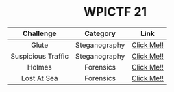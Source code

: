 <div align="center">
  
# WPICTF 21

| Challenge | Category  | Link  |
| :-----: | :-: | :-: |
| Glute | Steganography | [Click Me!!](https://github.com/a3X3k/Bi0s/tree/master/CTFs/WPI/Glute) |
| Suspicious Traffic | Steganography | [Click Me!!](https://github.com/a3X3k/Bi0s/tree/master/CTFs/WPI/Suspicious%20Traffic) |
| Holmes | Forensics | [Click Me!!](https://github.com/a3X3k/Bi0s/tree/master/CTFs/WPI/Holmes) |
| Lost At Sea | Forensics | [Click Me!!](https://github.com/a3X3k/Bi0s/tree/master/CTFs/WPI/Lost%20at%20Sea) |

</div>
